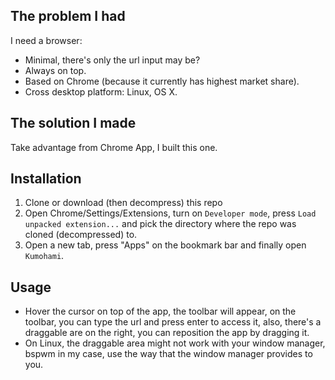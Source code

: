 ## The problem I had

I need a browser:

* Minimal, there's only the url input may be?
* Always on top.
* Based on Chrome (because it currently has highest market share).
* Cross desktop platform: Linux, OS X.

## The solution I made

Take advantage from Chrome App, I built this one.

## Installation

1. Clone or download (then decompress) this repo
2. Open Chrome/Settings/Extensions, turn on `Developer mode`, press `Load unpacked extension...` and pick the directory where the repo was cloned (decompressed) to.
3. Open a new tab, press "Apps" on the bookmark bar and finally open `Kumohami`.

## Usage

* Hover the cursor on top of the app, the toolbar will appear, on the toolbar, you can type the url and press enter to access it, also, there's a draggable are on the right, you can reposition the app by dragging it.
* On Linux, the draggable area might not work with your window manager, bspwm in my case, use the way that the window manager provides to you.
